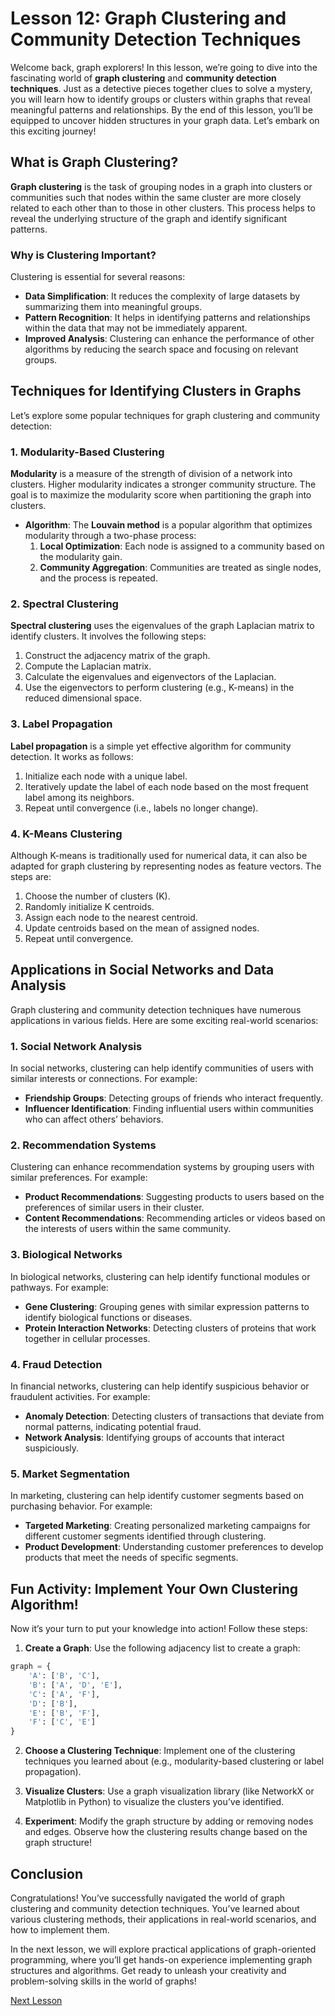 # Lesson 12: Graph Clustering and Community Detection Techniques

Welcome back, graph explorers! In this lesson, we’re going to dive into the fascinating world of **graph clustering** and **community detection techniques**. Just as a detective pieces together clues to solve a mystery, you will learn how to identify groups or clusters within graphs that reveal meaningful patterns and relationships. By the end of this lesson, you’ll be equipped to uncover hidden structures in your graph data. Let’s embark on this exciting journey!

## What is Graph Clustering?

**Graph clustering** is the task of grouping nodes in a graph into clusters or communities such that nodes within the same cluster are more closely related to each other than to those in other clusters. This process helps to reveal the underlying structure of the graph and identify significant patterns.

### Why is Clustering Important?

Clustering is essential for several reasons:

- **Data Simplification**: It reduces the complexity of large datasets by summarizing them into meaningful groups.
- **Pattern Recognition**: It helps in identifying patterns and relationships within the data that may not be immediately apparent.
- **Improved Analysis**: Clustering can enhance the performance of other algorithms by reducing the search space and focusing on relevant groups.

## Techniques for Identifying Clusters in Graphs

Let’s explore some popular techniques for graph clustering and community detection:

### 1. **Modularity-Based Clustering**

**Modularity** is a measure of the strength of division of a network into clusters. Higher modularity indicates a stronger community structure. The goal is to maximize the modularity score when partitioning the graph into clusters.

- **Algorithm**: The **Louvain method** is a popular algorithm that optimizes modularity through a two-phase process:
  1. **Local Optimization**: Each node is assigned to a community based on the modularity gain.
  2. **Community Aggregation**: Communities are treated as single nodes, and the process is repeated.

### 2. **Spectral Clustering**

**Spectral clustering** uses the eigenvalues of the graph Laplacian matrix to identify clusters. It involves the following steps:

1. Construct the adjacency matrix of the graph.
2. Compute the Laplacian matrix.
3. Calculate the eigenvalues and eigenvectors of the Laplacian.
4. Use the eigenvectors to perform clustering (e.g., K-means) in the reduced dimensional space.

### 3. **Label Propagation**

**Label propagation** is a simple yet effective algorithm for community detection. It works as follows:

1. Initialize each node with a unique label.
2. Iteratively update the label of each node based on the most frequent label among its neighbors.
3. Repeat until convergence (i.e., labels no longer change).

### 4. **K-Means Clustering**

Although K-means is traditionally used for numerical data, it can also be adapted for graph clustering by representing nodes as feature vectors. The steps are:

1. Choose the number of clusters (K).
2. Randomly initialize K centroids.
3. Assign each node to the nearest centroid.
4. Update centroids based on the mean of assigned nodes.
5. Repeat until convergence.

## Applications in Social Networks and Data Analysis

Graph clustering and community detection techniques have numerous applications in various fields. Here are some exciting real-world scenarios:

### 1. **Social Network Analysis**

In social networks, clustering can help identify communities of users with similar interests or connections. For example:
- **Friendship Groups**: Detecting groups of friends who interact frequently.
- **Influencer Identification**: Finding influential users within communities who can affect others’ behaviors.

### 2. **Recommendation Systems**

Clustering can enhance recommendation systems by grouping users with similar preferences. For example:
- **Product Recommendations**: Suggesting products to users based on the preferences of similar users in their cluster.
- **Content Recommendations**: Recommending articles or videos based on the interests of users within the same community.

### 3. **Biological Networks**

In biological networks, clustering can help identify functional modules or pathways. For example:
- **Gene Clustering**: Grouping genes with similar expression patterns to identify biological functions or diseases.
- **Protein Interaction Networks**: Detecting clusters of proteins that work together in cellular processes.

### 4. **Fraud Detection**

In financial networks, clustering can help identify suspicious behavior or fraudulent activities. For example:
- **Anomaly Detection**: Detecting clusters of transactions that deviate from normal patterns, indicating potential fraud.
- **Network Analysis**: Identifying groups of accounts that interact suspiciously.

### 5. **Market Segmentation**

In marketing, clustering can help identify customer segments based on purchasing behavior. For example:
- **Targeted Marketing**: Creating personalized marketing campaigns for different customer segments identified through clustering.
- **Product Development**: Understanding customer preferences to develop products that meet the needs of specific segments.

## Fun Activity: Implement Your Own Clustering Algorithm!

Now it’s your turn to put your knowledge into action! Follow these steps:

1. **Create a Graph**: Use the following adjacency list to create a graph:

```python
graph = {
    'A': ['B', 'C'],
    'B': ['A', 'D', 'E'],
    'C': ['A', 'F'],
    'D': ['B'],
    'E': ['B', 'F'],
    'F': ['C', 'E']
}
```

2. **Choose a Clustering Technique**: Implement one of the clustering techniques you learned about (e.g., modularity-based clustering or label propagation).

3. **Visualize Clusters**: Use a graph visualization library (like NetworkX or Matplotlib in Python) to visualize the clusters you’ve identified.

4. **Experiment**: Modify the graph structure by adding or removing nodes and edges. Observe how the clustering results change based on the graph structure!

## Conclusion

Congratulations! You’ve successfully navigated the world of graph clustering and community detection techniques. You’ve learned about various clustering methods, their applications in real-world scenarios, and how to implement them.

In the next lesson, we will explore practical applications of graph-oriented programming, where you’ll get hands-on experience implementing graph structures and algorithms. Get ready to unleash your creativity and problem-solving skills in the world of graphs!

[Next Lesson](./13_building_a_recommendation_system_with_graphs.md)